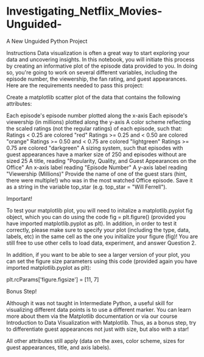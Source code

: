 # Investigating_Netflix_Movies-Unguided-
A New Unguided Python Project

Instructions
Data visualization is often a great way to start exploring your data and uncovering insights. In this notebook, you will initiate this process by creating an informative plot of the episode data provided to you. In doing so, you're going to work on several different variables, including the episode number, the viewership, the fan rating, and guest appearances. Here are the requirements needed to pass this project:

Create a matplotlib scatter plot of the data that contains the following attributes:

Each episode's episode number plotted along the x-axis
Each episode's viewership (in millions) plotted along the y-axis
A color scheme reflecting the scaled ratings (not the regular ratings) of each episode, such that:
Ratings < 0.25 are colored "red"
Ratings >= 0.25 and < 0.50 are colored "orange"
Ratings >= 0.50 and < 0.75 are colored "lightgreen"
Ratings >= 0.75 are colored "darkgreen"
A sizing system, such that episodes with guest appearances have a marker size of 250 and episodes without are sized 25
A title, reading "Popularity, Quality, and Guest Appearances on the Office"
An x-axis label reading "Episode Number"
A y-axis label reading "Viewership (Millions)"
Provide the name of one of the guest stars (hint, there were multiple!) who was in the most watched Office episode. Save it as a string in the variable top_star (e.g. top_star = "Will Ferrell").

Important!

To test your matplotlib plot, you will need to initalize a matplotlib.pyplot fig object, which you can do using the code fig = plt.figure() (provided you have imported matplotlib.pyplot as plt). In addition, in order to test it correctly, please make sure to specify your plot (including the type, data, labels, etc) in the same cell as the one you initialize your figure (fig)! You are still free to use other cells to load data, experiment, and answer Question 2.

In addition, if you want to be able to see a larger version of your plot, you can set the figure size parameters using this code (provided again you have imported matplotlib.pyplot as plt):

plt.rcParams['figure.figsize'] = [11, 7]

Bonus Step!

Although it was not taught in Intermediate Python, a useful skill for visualizing different data points is to use a different marker. You can learn more about them via the Matplotlib documentation or via our course Introduction to Data Visualization with Matplotlib. Thus, as a bonus step, try to differentiate guest appearances not just with size, but also with a star!

All other attributes still apply (data on the axes, color scheme, sizes for guest appearances, title, and axis labels).
